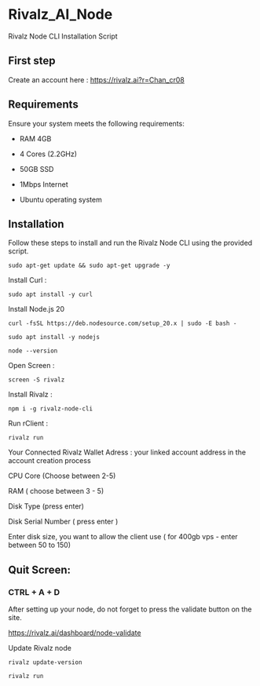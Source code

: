# Rivalz_AI_Node
Rivalz Node CLI Installation Script

## First step

Create an account here : https://rivalz.ai?r=Chan_cr08

## Requirements

Ensure your system meets the following requirements:

- RAM 4GB

- 4 Cores (2.2GHz)

- 50GB SSD

- 1Mbps Internet

- Ubuntu operating system

## Installation

Follow these steps to install and run the Rivalz Node CLI using the provided script.

```
sudo apt-get update && sudo apt-get upgrade -y
```

Install Curl : 
```
sudo apt install -y curl
```

Install Node.js 20 

```
curl -fsSL https://deb.nodesource.com/setup_20.x | sudo -E bash -
```
```
sudo apt install -y nodejs
```
```
node --version
```

Open Screen : 
```
screen -S rivalz
```

Install Rivalz : 
```
npm i -g rivalz-node-cli
```

Run rClient : 
```
rivalz run
```

Your Connected Rivalz Wallet Adress : your linked account address in the account creation process

CPU Core (Choose between 2-5)

RAM ( choose between 3 - 5)

Disk Type (press enter)

Disk Serial Number ( press enter ) 


Enter disk size, you want to allow the client use ( for 400gb vps - enter between 50 to 150)


## Quit Screen:

### CTRL + A + D


After setting up your node, do not forget to press the validate button on the site.

https://rivalz.ai/dashboard/node-validate


Update Rivalz node

```
rivalz update-version
```
```
rivalz run
```

